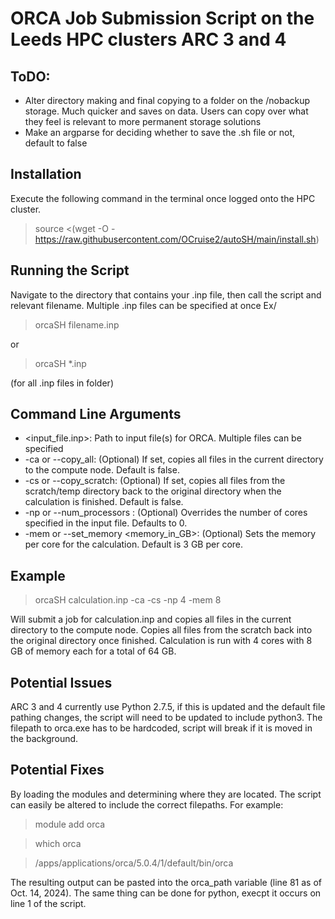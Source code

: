 # ORCA Job Submission Script on the Leeds HPC clusters ARC 3 and 4

## ToDO:
- Alter directory making and final copying to a folder on the /nobackup storage. Much quicker and saves on data. Users can copy over what they feel is relevant to more permanent storage solutions
- Make an argparse for deciding whether to save the .sh file or not, default to false

## Installation
Execute the following command in the terminal once logged onto the HPC cluster.
> source <(wget -O - https://raw.githubusercontent.com/OCruise2/autoSH/main/install.sh)

## Running the Script
Navigate to the directory that contains your .inp file, then call the script and relevant filename. Multiple .inp files can be specified at once
Ex/
> orcaSH filename.inp

or

> orcaSH *.inp 

(for all .inp files in folder)

## Command Line Arguments
- <input_file.inp>: Path to input file(s) for ORCA. Multiple files can be specified
- -ca or --copy_all: (Optional) If set, copies all files in the current directory to the compute node. Default is false.
- -cs or --copy_scratch: (Optional) If set, copies all files from the scratch/temp directory back to the original directory when the calculation is finished. Default is false.
- -np or --num_processors <num>: (Optional) Overrides the number of cores specified in the input file. Defaults to 0.
- -mem or --set_memory <memory_in_GB>: (Optional) Sets the memory per core for the calculation. Default is 3 GB per core.

## Example
> orcaSH calculation.inp -ca -cs -np 4 -mem 8


Will submit a job for calculation.inp and copies all files in the current directory to the compute node. Copies all files from the scratch back into the original directory once finished. Calculation is run with 4 cores with 8 GB of memory each for a total of 64 GB.

## Potential Issues
ARC 3 and 4 currently use Python 2.7.5, if this is updated and the default file pathing changes, the script will need to be updated to include python3. 
The filepath to orca.exe has to be hardcoded, script will break if it is moved in the background.

## Potential Fixes
By loading the modules and determining where they are located. The script can easily be altered to include the correct filepaths.
For example:
> module add orca

> which orca

> /apps/applications/orca/5.0.4/1/default/bin/orca

The resulting output can be pasted into the orca_path variable (line 81 as of Oct. 14, 2024). The same thing can be done for python, execpt it occurs on line 1 of the script.